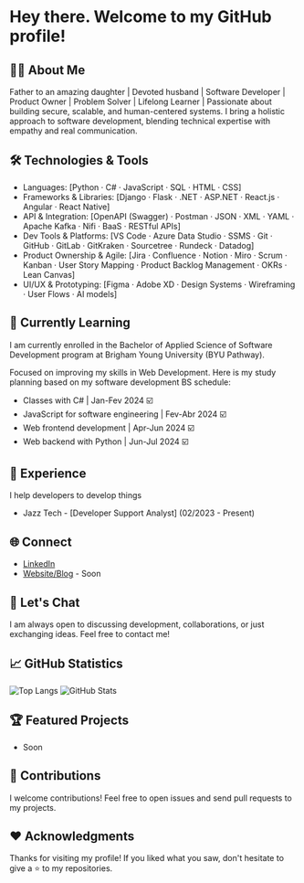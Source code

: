 # Hey there. Welcome to my GitHub profile!

## 👨‍💻 About Me
Father to an amazing daughter | Devoted husband | Software Developer | Product Owner | Problem Solver | Lifelong Learner | Passionate about building secure, scalable, and human-centered systems. I bring a holistic approach to software development, blending technical expertise with empathy and real communication.

## 🛠️ Technologies & Tools
- Languages: [Python · C# · JavaScript · SQL · HTML · CSS]
- Frameworks & Libraries: [Django · Flask · .NET · ASP.NET · React.js · Angular · React Native]
- API & Integration: [OpenAPI (Swagger) · Postman · JSON · XML · YAML · Apache Kafka · Nifi · BaaS · RESTful APIs]
- Dev Tools & Platforms: [VS Code · Azure Data Studio · SSMS · Git · GitHub · GitLab · GitKraken · Sourcetree · Rundeck · Datadog]
- Product Ownership & Agile: [Jira · Confluence · Notion · Miro · Scrum · Kanban · User Story Mapping · Product Backlog Management · OKRs · Lean Canvas]
- UI/UX & Prototyping: [Figma · Adobe XD · Design Systems · Wireframing · User Flows · AI models]

## 🌱 Currently Learning
I am currently enrolled in the Bachelor of Applied Science of Software Development program at Brigham Young University (BYU Pathway).

Focused on improving my skills in Web Development. Here is my study planning based on my software development BS schedule:

- Classes with C# | Jan-Fev 2024 ☑️
- JavaScript for software engineering | Fev-Abr 2024 ☑️
- Web frontend development | Apr-Jun 2024 ☑️
- Web backend with Python | Jun-Jul 2024 ☑️

## 💼 Experience
I help developers to develop things

- Jazz Tech - [Developer Support Analyst] (02/2023 - Present)

## 🌐 Connect
- [LinkedIn](https://www.linkedin.com/in/severoleonardo/)
- [Website/Blog](your-website) - Soon

## 💬 Let's Chat
I am always open to discussing development, collaborations, or just exchanging ideas. Feel free to contact me!

## 📈 GitHub Statistics
![Top Langs](https://github-readme-stats.vercel.app/api/top-langs/?username=severoleonardo&hide_progress=false&layout=compact&theme=radical)
![GitHub Stats](https://github-readme-stats.vercel.app/api?username=severoleonardo&show_icons=true&theme=radical)

## 🏆 Featured Projects
- Soon

## 🤝 Contributions
I welcome contributions! Feel free to open issues and send pull requests to my projects.

## ❤️ Acknowledgments
Thanks for visiting my profile! If you liked what you saw, don't hesitate to give a ⭐️ to my repositories.
